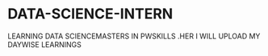 # DATA-SCIENCE-INTERN
LEARNING DATA SCIENCEMASTERS IN PWSKILLS .HER I WILL UPLOAD MY DAYWISE LEARNINGS
